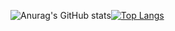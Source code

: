 
![Anurag's GitHub stats](https://github-readme-stats.vercel.app/api?username=AzukiYamada&show_icons=true&theme=radical&count_private=true)[![Top Langs](https://github-readme-stats.vercel.app/api/top-langs/?username=AzukiYamada&layout=compact)](https://github.com/anuraghazra/github-readme-stats)


<!--
**AzukiYamada/AzukiYamada** is a ✨ _special_ ✨ repository because its `README.md` (this file) appears on your GitHub profile.

Here are some ideas to get you started:

- 🔭 I’m currently working on ...
- 🌱 I’m currently learning ...
- 👯 I’m looking to collaborate on ...
- 🤔 I’m looking for help with ...
- 💬 Ask me about ...
- 📫 How to reach me: ...
- 😄 Pronouns: ...
- ⚡ Fun fact: ...
-->

